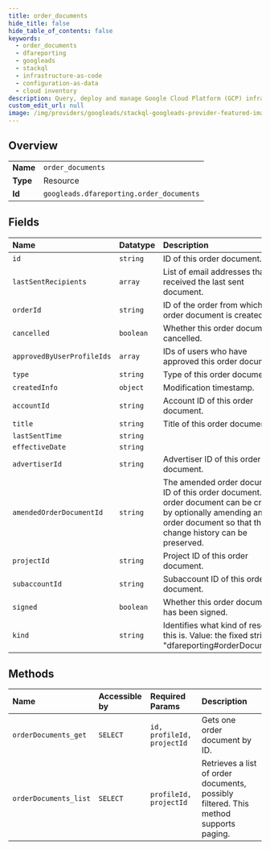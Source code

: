 ```yaml
---
title: order_documents
hide_title: false
hide_table_of_contents: false
keywords:
  - order_documents
  - dfareporting
  - googleads    
  - stackql
  - infrastructure-as-code
  - configuration-as-data
  - cloud inventory
description: Query, deploy and manage Google Cloud Platform (GCP) infrastructure and resources using SQL
custom_edit_url: null
image: /img/providers/googleads/stackql-googleads-provider-featured-image.png
---
```

  
    

## Overview
<table><tbody>
<tr><td><b>Name</b></td><td><code>order_documents</code></td></tr>
<tr><td><b>Type</b></td><td>Resource</td></tr>
<tr><td><b>Id</b></td><td><code>googleads.dfareporting.order_documents</code></td></tr>
</tbody></table>

## Fields
| Name | Datatype | Description |
|:-----|:---------|:------------|
| `id` | `string` | ID of this order document. |
| `lastSentRecipients` | `array` | List of email addresses that received the last sent document. |
| `orderId` | `string` | ID of the order from which this order document is created. |
| `cancelled` | `boolean` | Whether this order document is cancelled. |
| `approvedByUserProfileIds` | `array` | IDs of users who have approved this order document. |
| `type` | `string` | Type of this order document |
| `createdInfo` | `object` | Modification timestamp. |
| `accountId` | `string` | Account ID of this order document. |
| `title` | `string` | Title of this order document. |
| `lastSentTime` | `string` |  |
| `effectiveDate` | `string` |  |
| `advertiserId` | `string` | Advertiser ID of this order document. |
| `amendedOrderDocumentId` | `string` | The amended order document ID of this order document. An order document can be created by optionally amending another order document so that the change history can be preserved. |
| `projectId` | `string` | Project ID of this order document. |
| `subaccountId` | `string` | Subaccount ID of this order document. |
| `signed` | `boolean` | Whether this order document has been signed. |
| `kind` | `string` | Identifies what kind of resource this is. Value: the fixed string "dfareporting#orderDocument". |
## Methods
| Name | Accessible by | Required Params | Description |
|:-----|:--------------|:----------------|:------------|
| `orderDocuments_get` | `SELECT` | `id, profileId, projectId` | Gets one order document by ID. |
| `orderDocuments_list` | `SELECT` | `profileId, projectId` | Retrieves a list of order documents, possibly filtered. This method supports paging. |
